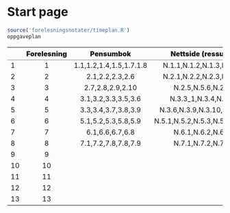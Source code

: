 Start page
================

<!-- README.md is generated from README.Rmd. Please edit that file -->

``` r
source('forelesningsnotater/timeplan.R')
oppgaveplan
```

<table class="gmisc_table" style="border-collapse: collapse; margin-top: 1em; margin-bottom: 1em;">
<thead>
<tr>
<th style="border-bottom: 1px solid grey; border-top: 2px solid grey;">
</th>
<th style="font-weight: 900; border-bottom: 1px solid grey; border-top: 2px solid grey; text-align: center;">
Forelesning
</th>
<th style="font-weight: 900; border-bottom: 1px solid grey; border-top: 2px solid grey; text-align: center;">
Pensumbok
</th>
<th style="font-weight: 900; border-bottom: 1px solid grey; border-top: 2px solid grey; text-align: center;">
Nettside (ressurs)
</th>
</tr>
</thead>
<tbody>
<tr>
<td style="text-align: left;">
1
</td>
<td style="text-align: center;">
1
</td>
<td style="text-align: center;">
1.1,1.2,1.4,1.5,1.7.1.8
</td>
<td style="text-align: center;">
N.1.1,N.1.2,N.1.3,N.1.4,
</td>
</tr>
<tr>
<td style="text-align: left;">
2
</td>
<td style="text-align: center;">
2
</td>
<td style="text-align: center;">
2.1,2.2,2.3,2.6
</td>
<td style="text-align: center;">
N.2.1,N.2.2,N.2.3,N.2.4,
</td>
</tr>
<tr>
<td style="text-align: left;">
3
</td>
<td style="text-align: center;">
3
</td>
<td style="text-align: center;">
2.7,2.8,2.9,2.10
</td>
<td style="text-align: center;">
N.2.5,N.5.6,N.2.7
</td>
</tr>
<tr>
<td style="text-align: left;">
4
</td>
<td style="text-align: center;">
4
</td>
<td style="text-align: center;">
3.1,3.2,3.3,3.5,3.6
</td>
<td style="text-align: center;">
N.3.3_1,N.3.4,N.3.5
</td>
</tr>
<tr>
<td style="text-align: left;">
5
</td>
<td style="text-align: center;">
5
</td>
<td style="text-align: center;">
3.3,3.4,3.7,3.8,3.9
</td>
<td style="text-align: center;">
N.3.6,N.3.9,N.3.10,N.3.11
</td>
</tr>
<tr>
<td style="text-align: left;">
6
</td>
<td style="text-align: center;">
6
</td>
<td style="text-align: center;">
5.1,5.2,5.3,5.8,5.9
</td>
<td style="text-align: center;">
N.5.1,N.5.2,N.5.3,N.5.5,N.5.5
</td>
</tr>
<tr>
<td style="text-align: left;">
7
</td>
<td style="text-align: center;">
7
</td>
<td style="text-align: center;">
6.1,6.6,6.7,6.8
</td>
<td style="text-align: center;">
N.6.1,N.6.2,N.6.3
</td>
</tr>
<tr>
<td style="text-align: left;">
8
</td>
<td style="text-align: center;">
8
</td>
<td style="text-align: center;">
7.1,7.2,7.8,7.8,7.9
</td>
<td style="text-align: center;">
N.7.1,N.7.2,N.7.3
</td>
</tr>
<tr>
<td style="text-align: left;">
9
</td>
<td style="text-align: center;">
9
</td>
<td style="text-align: center;">
</td>
<td style="text-align: center;">
</td>
</tr>
<tr>
<td style="text-align: left;">
10
</td>
<td style="text-align: center;">
10
</td>
<td style="text-align: center;">
</td>
<td style="text-align: center;">
</td>
</tr>
<tr>
<td style="text-align: left;">
11
</td>
<td style="text-align: center;">
11
</td>
<td style="text-align: center;">
</td>
<td style="text-align: center;">
</td>
</tr>
<tr>
<td style="text-align: left;">
12
</td>
<td style="text-align: center;">
12
</td>
<td style="text-align: center;">
</td>
<td style="text-align: center;">
</td>
</tr>
<tr>
<td style="border-bottom: 2px solid grey; text-align: left;">
13
</td>
<td style="border-bottom: 2px solid grey; text-align: center;">
13
</td>
<td style="border-bottom: 2px solid grey; text-align: center;">
</td>
<td style="border-bottom: 2px solid grey; text-align: center;">
</td>
</tr>
</tbody>
</table>
